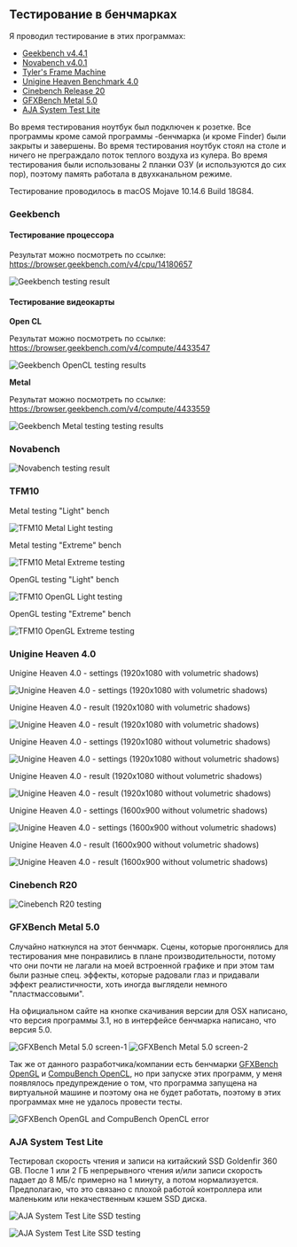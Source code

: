 ## Тестирование в бенчмарках

Я проводил тестирование в этих программах:

* [Geekbench v4.4.1](http://www.geekbench.com/)
* [Novabench v4.0.1](https://novabench.com/)
* [Tyler's Frame Machine](https://tylemagne.github.io/TFM/)
* [Unigine Heaven Benchmark 4.0](https://benchmark.unigine.com/heaven)
* [Cinebench Release 20](https://www.maxon.net/ru/produkty/cinebench-r20-overview/)
* [GFXBench Metal 5.0](https://gfxbench.com/benchmark.jsp)
* [AJA System Test Lite](https://www.aja.com/products/aja-system-test)

Во время тестирования ноутбук был подключен к розетке. Все программы кроме самой программы -бенчмарка (и кроме Finder) были закрыты и завершены. Во время тестирования ноутбук стоял на столе и ничего не преграждало поток теплого воздуха из кулера. Во время тестирования были использованы 2 планки ОЗУ (и используются до сих пор), поэтому память работала в двухканальном режиме.

Тестирование проводилось в macOS Mojave 10.14.6 Build 18G84.

### Geekbench

#### Тестирование процессора

Результат можно посмотреть по ссылке: https://browser.geekbench.com/v4/cpu/14180657

![Geekbench testing result](https://github.com/Drovosek01/hackintosh_HP_Pavilion_15-au028ur_i5-6200U/blob/master/images/benchmarks_results_screenshots/Geekbench%20(4.4.1).png?raw=true)

#### Тестирование видеокарты

**Open CL**

Результат можно посмотреть по ссылке: https://browser.geekbench.com/v4/compute/4433547

![Geekbench OpenCL testing results](https://github.com/Drovosek01/hackintosh_HP_Pavilion_15-au028ur_i5-6200U/blob/master/images/benchmarks_results_screenshots/Geekbench%20(4.4.1)%20OpenCL.png?raw=true)

**Metal**

Результат можно посмотреть по ссылке: https://browser.geekbench.com/v4/compute/4433559

![Geekbench Metal testing testing results](https://github.com/Drovosek01/hackintosh_HP_Pavilion_15-au028ur_i5-6200U/blob/master/images/benchmarks_results_screenshots/Geekbench%20(4.4.1)%20Metal.png?raw=true)

### Novabench

![Novabench testing result](https://github.com/Drovosek01/hackintosh_HP_Pavilion_15-au028ur_i5-6200U/blob/master/images/benchmarks_results_screenshots/Novabench.png?raw=true)

### TFM10

Metal testing "Light" bench

![TFM10 Metal Light testing](https://github.com/Drovosek01/hackintosh_HP_Pavilion_15-au028ur_i5-6200U/blob/master/images/benchmarks_results_screenshots/tfm10%20(Metal%20Light).png?raw=true)

Metal testing "Extreme" bench

![TFM10 Metal Extreme testing](https://github.com/Drovosek01/hackintosh_HP_Pavilion_15-au028ur_i5-6200U/blob/master/images/benchmarks_results_screenshots/tfm10%20(Metal%20Extreme).png?raw=true)

OpenGL testing "Light" bench

![TFM10 OpenGL Light testing](https://github.com/Drovosek01/hackintosh_HP_Pavilion_15-au028ur_i5-6200U/blob/master/images/benchmarks_results_screenshots/tfm10%20(OpenGL%20Light).png?raw=true)

OpenGL testing "Extreme" bench

![TFM10 OpenGL Extreme testing](https://github.com/Drovosek01/hackintosh_HP_Pavilion_15-au028ur_i5-6200U/blob/master/images/benchmarks_results_screenshots/tfm10%20(OpenGL%20Extreme).png?raw=true)

### Unigine Heaven 4.0

Unigine Heaven 4.0 - settings (1920x1080 with volumetric shadows)

![Unigine Heaven 4.0 - settings (1920x1080 with volumetric shadows)](https://github.com/Drovosek01/hackintosh_HP_Pavilion_15-au028ur_i5-6200U/blob/master/images/benchmarks_results_screenshots/Unigine%20Heaven%204.0%20-%20settings%20(1920x1080%20with%20volumetric%20shadows).png?raw=true)

Unigine Heaven 4.0 - result (1920x1080 with volumetric shadows)

![Unigine Heaven 4.0 - result (1920x1080 with volumetric shadows)](https://github.com/Drovosek01/hackintosh_HP_Pavilion_15-au028ur_i5-6200U/blob/master/images/benchmarks_results_screenshots/Unigine%20Heaven%204.0%20-%20result%20(1920x1080%20with%20volumetric%20shadows).png?raw=true)

Unigine Heaven 4.0 - settings (1920x1080 without volumetric shadows)

![Unigine Heaven 4.0 - settings (1920x1080 without volumetric shadows)](https://github.com/Drovosek01/hackintosh_HP_Pavilion_15-au028ur_i5-6200U/blob/master/images/benchmarks_results_screenshots/Unigine%20Heaven%204.0%20-%20settings%20(1920x1080%20without%20volumetric%20shadows).png?raw=true)

Unigine Heaven 4.0 - result (1920x1080 without volumetric shadows)

![Unigine Heaven 4.0 - result (1920x1080 without volumetric shadows)](https://github.com/Drovosek01/hackintosh_HP_Pavilion_15-au028ur_i5-6200U/blob/master/images/benchmarks_results_screenshots/Unigine%20Heaven%204.0%20-%20result%20(1920x1080%20without%20volumetric%20shadows).png?raw=true)

Unigine Heaven 4.0 - settings (1600x900 without volumetric shadows)

![Unigine Heaven 4.0 - settings (1600x900 without volumetric shadows)](https://github.com/Drovosek01/hackintosh_HP_Pavilion_15-au028ur_i5-6200U/blob/master/images/benchmarks_results_screenshots/Unigine%20Heaven%204.0%20-%20settings%20(1600x900%20without%20volumetric%20shadows).png?raw=true)

Unigine Heaven 4.0 - result (1600x900 without volumetric shadows)

![Unigine Heaven 4.0 - result (1600x900 without volumetric shadows)](https://github.com/Drovosek01/hackintosh_HP_Pavilion_15-au028ur_i5-6200U/blob/master/images/benchmarks_results_screenshots/Unigine%20Heaven%204.0%20-%20result%20(1600x900%20without%20volumetric%20shadows).png?raw=true)

### Cinebench R20

![Cinebench R20 testing](https://github.com/Drovosek01/hackintosh_HP_Pavilion_15-au028ur_i5-6200U/blob/master/images/benchmarks_results_screenshots/Cinebench%20R20.png?raw=true)

### GFXBench Metal 5.0

Случайно наткнулся на этот бенчмарк. Сцены, которые прогонялись для тестирования мне понравились в плане производительности, потому что они почти не лагали на моей встроенной графике и при этом там были разные спец. эффекты, которые радовали глаз и придавали эффект реалистичности, хоть иногда выглядели немного "пластмассовыми".

На официальном сайте на кнопке скачивания версии для OSX написано, что версия программы 3.1, но в интерфейсе бенчмарка написано, что версия 5.0.

![GFXBench Metal 5.0 screen-1](https://github.com/Drovosek01/hackintosh_HP_Pavilion_15-au028ur_i5-6200U/blob/master/images/benchmarks_results_screenshots/GFXBench_Metal_5.0_screen-1.png?raw=true)
![GFXBench Metal 5.0 screen-2](https://github.com/Drovosek01/hackintosh_HP_Pavilion_15-au028ur_i5-6200U/blob/master/images/benchmarks_results_screenshots/GFXBench_Metal_5.0_screen-2.png?raw=true)

Так же от данного разработчика/компании есть бенчмарки [GFXBench OpenGL](https://gfxbench.com/benchmark.jsp) и [CompuBench OpenCL](https://compubench.com/benchmark.jsp), но при запуске этих программ, у меня появлялось предупреждение о том, что программа запущена на виртуальной машине и поэтому она не будет работать, поэтому в этих программах мне не удалось провести тесты.

![GFXBench OpenGL and CompuBench OpenCL error](https://github.com/Drovosek01/hackintosh_HP_Pavilion_15-au028ur_i5-6200U/blob/master/images/benchmarks_results_screenshots/GFXBench_OpenGL_error.png?raw=true)

### AJA System Test Lite

Тестировал скорость чтения и записи на китайский SSD Goldenfir 360 GB. После 1 или 2 ГБ непрерывного чтения и/или записи скорость падает до 8 МБ/с примерно на 1 минуту, а потом нормализуется. Предполагаю, что это связано с плохой работой контроллера или маленьким или некачественным кэшем SSD диска.

![AJA System Test Lite SSD testing](https://github.com/Drovosek01/hackintosh_HP_Pavilion_15-au028ur_i5-6200U/blob/master/images/benchmarks_results_screenshots/AJA%20System%20Test%20Lite%20(Goldenfir%20360%20GB)%201.png?raw=true)

![AJA System Test Lite SSD testing](https://github.com/Drovosek01/hackintosh_HP_Pavilion_15-au028ur_i5-6200U/blob/master/images/benchmarks_results_screenshots/AJA%20System%20Test%20Lite%20(Goldenfir%20360%20GB)%202.png?raw=true)